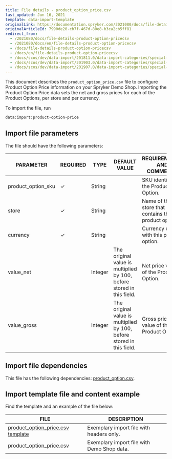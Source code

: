 ```yaml
---
title: File details - product_option_price.csv
last_updated: Jun 16, 2021
template: data-import-template
originalLink: https://documentation.spryker.com/2021080/docs/file-details-product-option-pricecsv
originalArticleId: 7990de20-cb7f-467d-80e8-b3ca2cb5ff81
redirect_from:
  - /2021080/docs/file-details-product-option-pricecsv
  - /2021080/docs/en/file-details-product-option-pricecsv
  - /docs/file-details-product-option-pricecsv
  - /docs/en/file-details-product-option-pricecsv
  - /docs/scos/dev/data-import/201811.0/data-import-categories/special-product-types/product-options/file-details-product-option-price.csv.html
  - /docs/scos/dev/data-import/201903.0/data-import-categories/special-product-types/product-options/file-details-product-option-price.csv.html
  - /docs/scos/dev/data-import/201907.0/data-import-categories/special-product-types/product-options/file-details-product-option-price.csv.html
---
```


This document describes the `product_option_price.csv` file to configure Product Option Price information on your Spryker Demo Shop. Importing the Product Option Price data sets the net and gross prices for each of the Product Options, per store and per currency.

To import the file, run

```bash
data:import:product-option-price
```

## Import file parameters

The file should have the following parameters:

| PARAMETER | REQUIRED | TYPE | DEFAULT VALUE | REQUIREMENTS AND COMMENTS | DESCRIPTION |
| --- | --- | --- | --- | --- | --- |
| product_option_sku | &check; | String |  |  SKU identifier of the Product Option.|
| store | &check; | String |  | Name of the store that contains this product option. |
| currency | &check; | String |  | Currency used with this product option. |
| value_net |  | Integer |The original value is multiplied by 100, before stored in this field. | Net price value of the Product Option. |
| value_gross |  | Integer | The original value is multiplied by 100, before stored in this field. | Gross price value of the Product Option. |

## Import file dependencies

This file has the following dependencies: [product_option.csv](/docs/scos/dev/data-import/{{page.version}}/data-import-categories/special-product-types/product-options/file-details-product-option.csv.html).

## Import template file and content example

Find the template and an example of the file below:

| FILE | DESCRIPTION |
| --- | --- |
| [product_option_price.csv template](https://spryker.s3.eu-central-1.amazonaws.com/docs/Developer+Guide/Back-End/Data+Manipulation/Data+Ingestion/Data+Import/Data+Import+Categories/Special+Product+Types/Product+Options/Template+product_option_price.csv) | Exemplary import file with headers only. |
| [product_option_price.csv](https://spryker.s3.eu-central-1.amazonaws.com/docs/Developer+Guide/Back-End/Data+Manipulation/Data+Ingestion/Data+Import/Data+Import+Categories/Special+Product+Types/Product+Options/product_option_price.csv) | Exemplary import file with Demo Shop data. |
